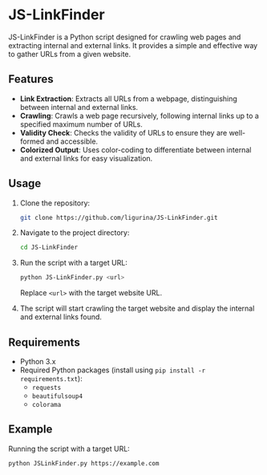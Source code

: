 # JS-LinkFinder

JS-LinkFinder is a Python script designed for crawling web pages and extracting internal and external links. It provides a simple and effective way to gather URLs from a given website.

## Features

- **Link Extraction**: Extracts all URLs from a webpage, distinguishing between internal and external links.
- **Crawling**: Crawls a web page recursively, following internal links up to a specified maximum number of URLs.
- **Validity Check**: Checks the validity of URLs to ensure they are well-formed and accessible.
- **Colorized Output**: Uses color-coding to differentiate between internal and external links for easy visualization.

## Usage

1. Clone the repository:

    ```bash
    git clone https://github.com/ligurina/JS-LinkFinder.git
    ```

2. Navigate to the project directory:

    ```bash
    cd JS-LinkFinder
    ```

3. Run the script with a target URL:

    ```bash
    python JS-LinkFinder.py <url>
    ```

   Replace `<url>` with the target website URL.

4. The script will start crawling the target website and display the internal and external links found.

## Requirements

- Python 3.x
- Required Python packages (install using `pip install -r requirements.txt`):
  - `requests`
  - `beautifulsoup4`
  - `colorama`

## Example

Running the script with a target URL:

```bash
python JSLinkFinder.py https://example.com
